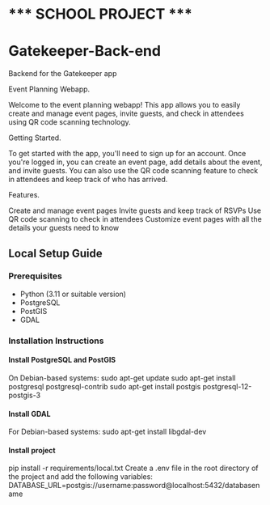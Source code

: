 # *** SCHOOL PROJECT ***


# Gatekeeper-Back-end
Backend for the Gatekeeper app


Event Planning Webapp.

Welcome to the event planning webapp! This app allows you to easily create and manage event pages, invite guests, and check in attendees using QR code scanning technology.

Getting Started.

To get started with the app, you'll need to sign up for an account. Once you're logged in, you can create an event page, add details about the event, and invite guests. You can also use the QR code scanning feature to check in attendees and keep track of who has arrived.

Features.

Create and manage event pages
Invite guests and keep track of RSVPs
Use QR code scanning to check in attendees
Customize event pages with all the details your guests need to know

## Local Setup Guide

### Prerequisites
- Python (3.11 or suitable version)
- PostgreSQL
- PostGIS
- GDAL

### Installation Instructions

#### Install PostgreSQL and PostGIS
On Debian-based systems:
sudo apt-get update
sudo apt-get install postgresql postgresql-contrib
sudo apt-get install postgis postgresql-12-postgis-3


#### Install GDAL
For Debian-based systems:
sudo apt-get install libgdal-dev


#### Install project
pip install -r requirements/local.txt
Create a .env file in the root directory of the project and add the following variables:
DATABASE_URL=postgis://username:password@localhost:5432/databasename
